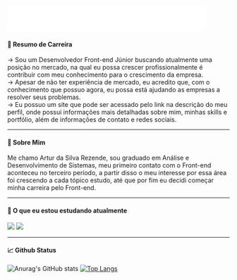 <img src="https://github.com/ArturdaSilvaRezende/ArturdaSilvaRezende/blob/master/artur-name-gif.gif" />

#### 🔭 Resumo de Carreira
→ Sou um Desenvolvedor Front-end Júnior buscando atualmente uma posição no mercado, na qual eu possa crescer profissionalmente é contribuir com meu conhecimento para o crescimento da empresa. 
</br>
→ Apesar de não ter experiência de mercado, eu acredito que, com o conhecimento que possuo agora, eu possa está ajudando as empresas a resolver seus problemas. 
</br>
→ Eu possuo um site que pode ser acessado pelo link na descrição do meu perfil, onde possui informações mais detalhadas sobre mim, minhas skills e portfólio, além de informações de contato e redes sociais.

<hr>

#### 💬 Sobre Mim
Me chamo Artur da Silva Rezende, sou graduado em Análise e Desenvolvimento de Sistemas, meu primeiro contato com o Front-end aconteceu no terceiro período, a partir disso o meu interesse por essa área foi crescendo a cada tópico estudo, até que por fim eu decidi começar minha carreira pelo Front-end. 

<hr>

####  🌱 O que eu estou estudando atualmente
<div>
<img src="https://cdn.jsdelivr.net/gh/devicons/devicon/icons/react/react-original.svg" width="50" heigth="50" /> 
<img src="https://cdn.jsdelivr.net/gh/devicons/devicon/icons/typescript/typescript-original.svg" width="50" heigth="50" />
<div />
  
 <hr>
          
####  📈 Github Status
![Anurag's GitHub stats](https://github-readme-stats.vercel.app/api?username=ArturdaSilvaRezende&show_icons=true&theme=github_dark) [![Top Langs](https://github-readme-stats.vercel.app/api/top-langs/?username=ArturdaSilvaRezende&layout=compact&theme=github_dark)](https://github.com/anuraghazra/github-readme-stats)
